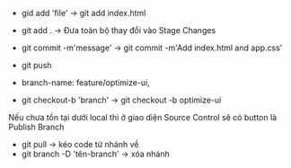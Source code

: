 - gid add 'file' -> git add index.html
- git add .      -> Đưa toàn bộ thay đổi vào Stage Changes

- git commit -m'message' -> git commit -m'Add index.html and app.css'

- git push

- branch-name: feature/optimize-ui,
- git checkout-b 'branch' -> git checkout -b optimize-ui

Nếu chưa tồn tại dưới local thì ở giao diện Source Control sẽ có button là Publish Branch
- git pull -> kéo code từ nhánh về
- git branch -D 'tên-branch' -> xóa nhánh